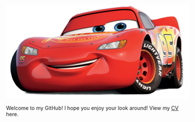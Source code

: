 ![image](LightningMcQueen.png)

Welcome to my GitHub! I hope you enjoy your look around! View my [CV](https://github.com/j-jayes/j-jayes/blob/main/Jonathan_Jayes_Curriculum_Vitae_April_2021_Github.pdf) here.
